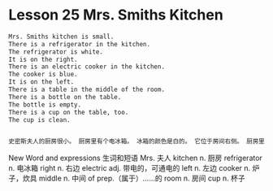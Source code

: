 # Lesson 25 Mrs. Smiths Kitchen

```markdown
Mrs. Smiths kitchen is small.
There is a refrigerator in the kitchen.
The refrigerator is white.
It is on the right.
There is an electric cooker in the kitchen.
The cooker is blue.
It is on the left.
There is a table in the middle of the room.
There is a bottle on the table.
The bottle is empty.
There is a cup on the table, too.
The cup is clean.


史密斯夫人的厨房很小。 厨房里有个电冰箱。 冰箱的颜色是白的。 它位于房间右侧。 厨房里有个电灶。 电灶的颜色是蓝的。 它位于房间左侧。 房间的中央有张桌子。 桌子上有个瓶子。 瓶子是空的。 桌子上还有一只杯子。 杯子很干净。
```



New Word and expressions 生词和短语
Mrs.
夫人
kitchen
n. 厨房
refrigerator
n. 电冰箱
right
n. 右边
electric
adj. 带电的，可通电的
left
n. 左边
cooker
n. 炉子，炊具
middle
n. 中间
of
prep.（属于）……的
room
n. 房间
cup
n. 杯子